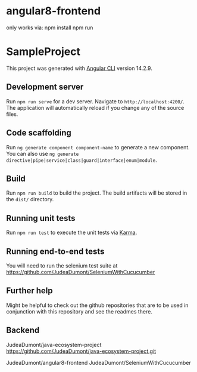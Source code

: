 # angular8-frontend
only works via:
npm install
npm run

# SampleProject

This project was generated with [Angular CLI](https://github.com/angular/angular-cli) version 14.2.9.

## Development server

Run `npm run serve` for a dev server. Navigate to `http://localhost:4200/`. The application will automatically reload if you change any of the source files.

## Code scaffolding

Run `ng generate component component-name` to generate a new component. You can also use `ng generate directive|pipe|service|class|guard|interface|enum|module`.

## Build

Run `npm run build` to build the project. The build artifacts will be stored in the `dist/` directory.

## Running unit tests

Run `npm run test` to execute the unit tests via [Karma](https://karma-runner.github.io).

## Running end-to-end tests

You will need to run the selenium test suite at https://github.com/JudeaDumont/SeleniumWithCucucumber

## Further help

Might be helpful to check out the github repositories that are to be used in conjunction with this repository and see the readmes there.

## Backend
JudeaDumont/java-ecosystem-project
https://github.com/JudeaDumont/java-ecosystem-project.git

JudeaDumont/angular8-frontend
JudeaDumont/SeleniumWithCucucumber
